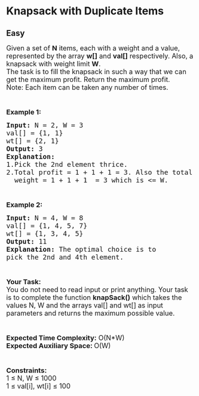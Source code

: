 # Knapsack with Duplicate Items
## Easy 
<div class="problem-statement" style="user-select: auto;">
                <p style="user-select: auto;"></p><p style="user-select: auto;"><span style="font-size: 18px; user-select: auto;">Given a set of <strong style="user-select: auto;">N</strong> items, each with a weight and a value, represented by the array <strong style="user-select: auto;">w[]</strong>&nbsp;and&nbsp;<strong style="user-select: auto;">val[]</strong>&nbsp;respectively.&nbsp;Also, a knapsack with weight limit <strong style="user-select: auto;">W</strong>.<br style="user-select: auto;">
The task is to fill the knapsack in such a way that we can get the maximum profit. Return the maximum profit.<br style="user-select: auto;">
Note: Each item can be taken any number of times.</span></p>

<p style="user-select: auto;">&nbsp;</p>

<p style="user-select: auto;"><strong style="user-select: auto;"><span style="font-size: 18px; user-select: auto;">Example 1:</span></strong></p>

<pre style="user-select: auto;"><span style="font-size: 18px; user-select: auto;"><strong style="user-select: auto;">Input:</strong> N = 2, W = 3
val[] = {1, 1}
wt[] = {2, 1}
<strong style="user-select: auto;">Output:</strong> 3
<strong style="user-select: auto;">Explanation:</strong> 
1.Pick the 2nd element thrice.
2.Total profit = 1 + 1 + 1 = 3. Also the total 
 &nbsp;weight = 1 + 1 + 1  = 3 which is &lt;= W.</span>
</pre>

<p style="user-select: auto;">&nbsp;</p>

<p style="user-select: auto;"><strong style="user-select: auto;"><span style="font-size: 18px; user-select: auto;">Example 2:</span></strong></p>

<pre style="user-select: auto;"><span style="font-size: 18px; user-select: auto;"><strong style="user-select: auto;">Input:</strong> N = 4, W = 8
val[] = {1, 4, 5, 7}
wt[] = {1, 3, 4, 5}
<strong style="user-select: auto;">Output:</strong> 11
<strong style="user-select: auto;">Explanation:</strong> The optimal choice is to 
pick the 2nd and 4th element.</span></pre>

<p style="user-select: auto;">&nbsp;</p>

<p style="user-select: auto;"><span style="font-size: 18px; user-select: auto;"><strong style="user-select: auto;">Your Task:</strong><br style="user-select: auto;">
You do not need to read input&nbsp;or print anything. Your task is to complete the function <strong style="user-select: auto;">knapSack()</strong> which takes the values N, W and the arrays val[] and wt[] as input parameters and returns the maximum possible&nbsp;value.</span></p>

<p style="user-select: auto;">&nbsp;</p>

<p style="user-select: auto;"><span style="font-size: 18px; user-select: auto;"><strong style="user-select: auto;">Expected Time Complexity:</strong> O(N*W)<br style="user-select: auto;">
<strong style="user-select: auto;">Expected Auxiliary Space: </strong>O(W)</span></p>

<p style="user-select: auto;">&nbsp;</p>

<p style="user-select: auto;"><span style="font-size: 18px; user-select: auto;"><strong style="user-select: auto;">Constraints:</strong><br style="user-select: auto;">
1 ≤ N, W ≤ 1000<br style="user-select: auto;">
1 ≤ val[i], wt[i] ≤ 100</span></p>
 <p style="user-select: auto;"></p>
            </div>